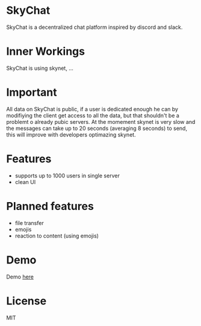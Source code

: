 # SkyChat
 SkyChat is a decentralized chat platform inspired by discord and slack.
 
# Inner Workings
 SkyChat is using skynet, ...
 
# Important
 All data on SkyChat is public, if a user is dedicated enough he can by modifiying the client get access to all the data, but that shouldn't be a problemt o already pubic servers.
 At the momement skynet is very slow and the messages can take up to 20 seconds (averaging 8 seconds) to send, this will improve with developers optimazing skynet.

# Features
* supports up to 1000 users in single server
* clean UI


# Planned features
* file transfer
* emojis
* reaction to content (using emojis)


# Demo
Demo [here](https://skymessage-dac.hns.siasky.net/)


# License
MIT



